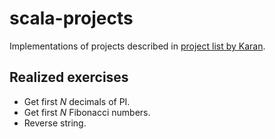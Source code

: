 # scala-projects
Implementations of projects described in [project list by Karan](https://github.com/karan/Projects).

## Realized exercises
* Get first *N* decimals of PI.
* Get first *N* Fibonacci numbers.
* Reverse string.
